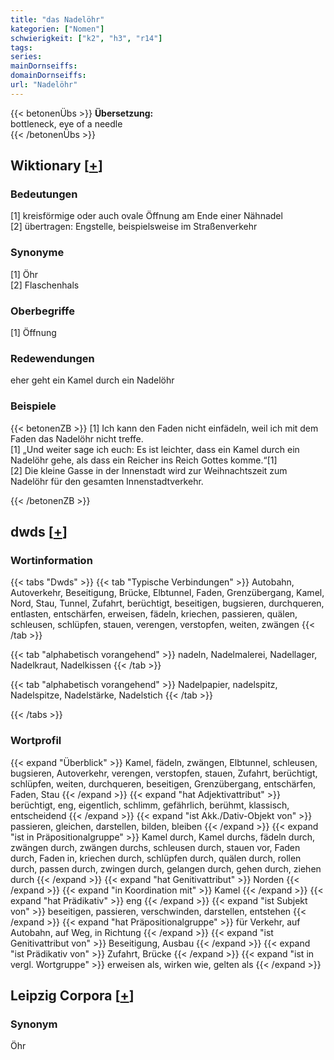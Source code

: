 ```yaml
---
title: "das Nadelöhr"
kategorien: ["Nomen"]
schwierigkeit: ["k2", "h3", "r14"]
tags:
series:
mainDornseiffs:
domainDornseiffs:
url: "Nadelöhr"
---
```


{{< betonenÜbs >}}
**Übersetzung:**  
bottleneck, eye of a  needle  
{{< /betonenÜbs >}}

## Wiktionary [[+](https://de.wiktionary.org/wiki/Nadelöhr)]

### Bedeutungen
[1] kreisförmige oder auch ovale Öffnung am Ende einer Nähnadel  
[2] übertragen: Engstelle, beispielsweise im Straßenverkehr  

### Synonyme
[1] Öhr  
[2] Flaschenhals  

### Oberbegriffe
[1] Öffnung  

### Redewendungen
eher geht ein Kamel durch ein Nadelöhr  

### Beispiele
{{< betonenZB >}}
[1] Ich kann den Faden nicht einfädeln, weil ich mit dem Faden das Nadelöhr nicht treffe.  
[1] „Und weiter sage ich euch: Es ist leichter, dass ein Kamel durch ein Nadelöhr gehe, als dass ein Reicher ins Reich Gottes komme.“[1]  
[2] Die kleine Gasse in der Innenstadt wird zur Weihnachtszeit zum Nadelöhr für den gesamten Innenstadtverkehr.  

{{< /betonenZB >}}


## dwds [[+](https://www.dwds.de/wb/Nadelöhr)]

### Wortinformation
{{< tabs "Dwds" >}}
{{< tab "Typische Verbindungen" >}}
Autobahn, Autoverkehr, Beseitigung, Brücke, Elbtunnel, Faden, Grenzübergang, Kamel, Nord, Stau, Tunnel, Zufahrt, berüchtigt, beseitigen, bugsieren, durchqueren, entlasten, entschärfen, erweisen, fädeln, kriechen, passieren, quälen, schleusen, schlüpfen, stauen, verengen, verstopfen, weiten, zwängen
{{< /tab >}}

{{< tab "alphabetisch vorangehend" >}}
nadeln, Nadelmalerei, Nadellager, Nadelkraut, Nadelkissen
{{< /tab >}}

{{< tab "alphabetisch vorangehend" >}}
Nadelpapier, nadelspitz, Nadelspitze, Nadelstärke, Nadelstich
{{< /tab >}}

{{< /tabs >}}

### Wortprofil
{{< expand "Überblick" >}} Kamel, fädeln, zwängen, Elbtunnel, schleusen, bugsieren, Autoverkehr, verengen, verstopfen, stauen, Zufahrt, berüchtigt, schlüpfen, weiten, durchqueren, beseitigen, Grenzübergang, entschärfen, Faden, Stau {{< /expand >}}
{{< expand "hat Adjektivattribut" >}} berüchtigt, eng, eigentlich, schlimm, gefährlich, berühmt, klassisch, entscheidend {{< /expand >}}
{{< expand "ist Akk./Dativ-Objekt von" >}} passieren, gleichen, darstellen, bilden, bleiben {{< /expand >}}
{{< expand "ist in Präpositionalgruppe" >}} Kamel durch, Kamel durchs, fädeln durch, zwängen durch, zwängen durchs, schleusen durch, stauen vor, Faden durch, Faden in, kriechen durch, schlüpfen durch, quälen durch, rollen durch, passen durch, zwingen durch, gelangen durch, gehen durch, ziehen durch {{< /expand >}}
{{< expand "hat Genitivattribut" >}} Norden {{< /expand >}}
{{< expand "in Koordination mit" >}} Kamel {{< /expand >}}
{{< expand "hat Prädikativ" >}} eng {{< /expand >}}
{{< expand "ist Subjekt von" >}} beseitigen, passieren, verschwinden, darstellen, entstehen {{< /expand >}}
{{< expand "hat Präpositionalgruppe" >}} für Verkehr, auf Autobahn, auf Weg, in Richtung {{< /expand >}}
{{< expand "ist Genitivattribut von" >}} Beseitigung, Ausbau {{< /expand >}}
{{< expand "ist Prädikativ von" >}} Zufahrt, Brücke {{< /expand >}}
{{< expand "ist in vergl. Wortgruppe" >}} erweisen als, wirken wie, gelten als {{< /expand >}}

## Leipzig Corpora [[+](https://corpora.uni-leipzig.de/en/res?word=Nadelöhr&corpusId=deu_newscrawl-public_2018)]


### Synonym
Öhr

